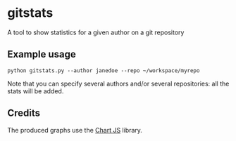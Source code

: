 # gitstats

A tool to show statistics for a given author on a git repository

## Example usage

`python gitstats.py --author janedoe --repo ~/workspace/myrepo`

Note that you can specify several authors and/or several repositories: all the
stats will be added.

## Credits

The produced graphs use the [Chart JS](https://www.chartjs.org/) library.
